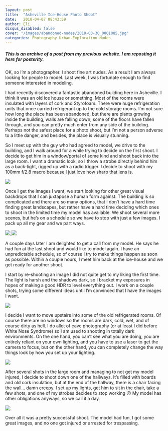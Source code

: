 ```yaml
---
layout: post
title:  "Asheville Ice-House Photo Shoot"
date:   2010-04-07 08:43:59
author: Eli
disqus_disabled: false
cover: "/images/abandoned-nudes/2010-03-30_0001085.jpg"
categories: Photography Urban-Exploration Nudes
---
```



##### This is an archive of a post from my previous website.  I am reposting it here for posterity.


OK, so I’m a photographer.  I shoot fine art nudes.  As a result I am always looking for people to model.  Last week, I was fortunate enough to find someone interested in modeling.

I had recently discovered a fantastic abandoned building here in Asheville.  I think it was an old ice house or something.  Most of the rooms were insulated with layers of cork and Styrofoam.  There were huge refrigeration units that once carried refrigerant up to the cold storage rooms.  I’m not sure how long the place has been abandoned, but there are plants growing inside the building, walls are falling down, some of the floors have fallen through, and you can pretty much enter from any side of the building.   Perhaps not the safest place for a photo shoot, but I’m not a person adverse to a little danger, and besides, the place is visually stunning.

So I meet up with the guy who had agreed to model, we drive to the building, and I walk around for a while trying to decide on the first shoot.  I decide to get him in a window/portal of some kind and shoot back into the large room.  I want a dramatic look, so I throw a strobe directly behind him as a back-light, rigged up with a radio trigger.  I decide to shoot with my 100mm f/2.8 macro because I just love how sharp that lens is.

<a href="{{ site.url }}/images/abandoned-nudes/2010-03-30_0001010.jpg" id="galleryImage">
  <img src="{{ site.url }}/images/abandoned-nudes/thumb/2010-03-30_0001010-th.jpg" class="galleryThumb" />
</a>

Once I get the images I want, we start looking for other great visual backdrops that I can juxtapose a human form against.  The building is so complicated and there are so many options, that I don’t have a hard time finding great landscapes, but rather have a hard time deciding which ones to shoot in the limited time my model has available.  We shoot several more scenes, but he’s on a schedule so we have to stop with just a few images.  I pack up all my gear and we part ways.

<a href="{{ site.url }}/images/abandoned-nudes/2010-03-30_0001033.jpg" id="galleryImage">
  <img src="{{ site.url }}/images/abandoned-nudes/thumb/2010-03-30_0001033-th.jpg" class="galleryThumb" />
</a>
<a href="{{ site.url }}/images/abandoned-nudes/2010-03-30_0001085.jpg" id="galleryImage">
  <img src="{{ site.url }}/images/abandoned-nudes/thumb/2010-03-30_0001085-th.jpg" class="galleryThumb" />
</a>

A couple days later I am delighted to get a call from my model.  He says he had fun at the last shoot and would like to model again.  I have an unpredictable schedule, so of course I try to make things happen as soon as possible.  Within a couple hours, I meet him back at the ice-house and we get ready for another shoot.

I start by re-shooting an image I did not quite get to my liking the first time.  The light is harsh and the shadows dark, so I bracket my exposures in hopes of making a good HDR to level everything out. I work on a couple shots, trying some different ideas until I’m convinced that I have the images I want.

<a href="{{ site.url }}/images/abandoned-nudes/2010-04-01_hdr3.jpg" id="galleryImage">
  <img src="{{ site.url }}/images/abandoned-nudes/thumb/2010-04-01_hdr3-th.jpg" class="galleryThumb" />
</a>

I decide I want to move upstairs into some of the old refrigerated rooms.  Of course there are no windows so the rooms are dark, cold, wet, and of course dirty as hell.  I do allot of cave photography (or at least I did before White Nose Syndrome) so I am used to shooting in totally dark environments.  On the one hand, you can’t see what you are doing, you are entirely reliant on your own lighting, and you have to use a laser to get the camera to focus, but on the other hand, you can completely change the way things look by how you set up your lighting.

<a href="{{ site.url }}/images/abandoned-nudes/2010-04-01_0001185.jpg" id="galleryImage">
  <img src="{{ site.url }}/images/abandoned-nudes/thumb/2010-04-01_0001185-th.jpg" class="galleryThumb" />
</a>

After several shots in the large room and managing to not get my model injured, I decide to shoot down one of the hallways.  It’s filled with boards and old cork insulation, but at the end of the hallway, there is a chair facing the wall… damn creepy.  I set up my lights, get him to sit in the chair, take a few shots, and one of my strobes decides to stop working  😥   My model has other obligations anyways, so we call it a day.

<a href="{{ site.url }}/images/abandoned-nudes/2010-04-01_0001217.jpg" id="galleryImage">
  <img src="{{ site.url }}/images/abandoned-nudes/thumb/2010-04-01_0001217-th.jpg" class="galleryThumb" />
</a>

Over all it was a pretty successful shoot.  The model had fun, I got some great images, and no one got injured or arrested for trespassing.  


